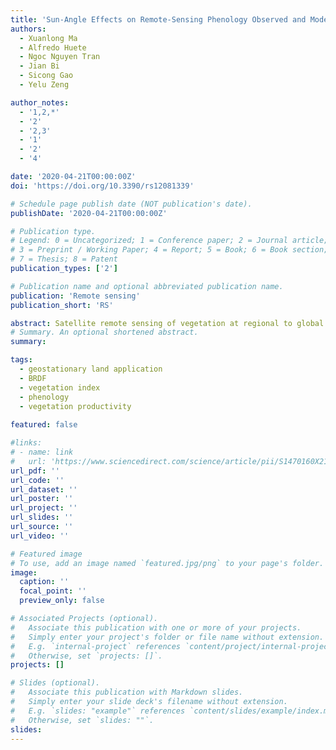 ```yaml
---
title: 'Sun-Angle Effects on Remote-Sensing Phenology Observed and Modelled Using Himawari-8'
authors:
  - Xuanlong Ma
  - Alfredo Huete
  - Ngoc Nguyen Tran 
  - Jian Bi
  - Sicong Gao
  - Yelu Zeng

author_notes:
  - '1,2,*'
  - '2'
  - '2,3'
  - '1'
  - '2'
  - '4'

date: '2020-04-21T00:00:00Z'
doi: 'https://doi.org/10.3390/rs12081339'

# Schedule page publish date (NOT publication's date).
publishDate: '2020-04-21T00:00:00Z'

# Publication type.
# Legend: 0 = Uncategorized; 1 = Conference paper; 2 = Journal article;
# 3 = Preprint / Working Paper; 4 = Report; 5 = Book; 6 = Book section;
# 7 = Thesis; 8 = Patent
publication_types: ['2']

# Publication name and optional abbreviated publication name.
publication: 'Remote sensing'
publication_short: 'RS'

abstract: Satellite remote sensing of vegetation at regional to global scales is undertaken at considerable variations in solar zenith angle (SZA) across space and time, yet the extent to which these SZA variations matter for the retrieval of phenology remains largely unknown. Here we examined the effect of seasonal and spatial variations in SZA on retrieving vegetation phenology from time series of the Normalized Difference Vegetation Index (NDVI) and Enhanced Vegetation Index (EVI) across a study area in southeastern Australia encompassing forest, woodland, and grassland sites. The vegetation indices (VI) data span two years and are from the Advanced Himawari Imager (AHI), which is onboard the Japanese Himawari-8 geostationary satellite. The semi-empirical RossThick-LiSparse-Reciprocal (RTLSR) bidirectional reflectance distribution function (BRDF) model was inverted for each spectral band on a daily basis using 10-minute reflectances acquired by H-8 AHI at different sun-view geometries for each site. The inverted RTLSR model was then used to forward calculate surface reflectance at three constant SZAs (20°, 40°, 60°) and one seasonally varying SZA (local solar noon), all normalised to nadir view. Time series of NDVI and EVI adjusted to different SZAs at nadir view were then computed, from which phenological metrics such as start and end of growing season were retrieved. Results showed that NDVI sensitivity to SZA was on average nearly five times greater than EVI sensitivity. VI sensitivity to SZA also varied among sites (biome types) and phenological stages, with NDVI sensitivity being higher during the minimum greenness period than during the peak greenness period. Seasonal SZA variations altered the temporal profiles of both NDVI and EVI, with more pronounced differences in magnitude among NDVI time series normalised to different SZAs. When using VI time series that allowed SZA to vary at local solar noon, the uncertainties in estimating start, peak, end, and length of growing season introduced by local solar noon varying SZA VI time series, were 7.5, 3.7, 6.5, and 11.3 days for NDVI, and 10.4, 11.9, 6.5, and 8.4 days for EVI respectively, compared to VI time series normalised to a constant SZA. Furthermore, the stronger SZA dependency of NDVI compared with EVI, resulted in up to two times higher uncertainty in estimating annual integrated VI, a commonly used remote-sensing proxy for vegetation productivity. Since commonly used satellite products are not generally normalised to a constant sun-angle across space and time, future studies to assess the sun-angle effects on satellite applications in agriculture, ecology, environment, and carbon science are urgently needed. Measurements taken by new-generation geostationary (GEO) satellites offer an important opportunity to refine this assessment at finer temporal scales. In addition, studies are needed to evaluate the suitability of different BRDF models for normalising sun-angle across a broad spectrum of vegetation structure, phenological stages and geographic locations. Only through continuous investigations on how sun-angle variations affect spatiotemporal vegetation dynamics and what is the best strategy to deal with it, can we achieve a more quantitative remote sensing of true signals of vegetation change across the entire globe and through time.
# Summary. An optional shortened abstract.
summary: 

tags:
  - geostationary land application
  - BRDF
  - vegetation index
  - phenology
  - vegetation productivity
  
featured: false

#links:
# - name: link
#   url: 'https://www.sciencedirect.com/science/article/pii/S1470160X21006658'
url_pdf: ''
url_code: ''
url_dataset: ''
url_poster: ''
url_project: ''
url_slides: ''
url_source: ''
url_video: ''

# Featured image
# To use, add an image named `featured.jpg/png` to your page's folder.
image:
  caption: ''
  focal_point: ''
  preview_only: false

# Associated Projects (optional).
#   Associate this publication with one or more of your projects.
#   Simply enter your project's folder or file name without extension.
#   E.g. `internal-project` references `content/project/internal-project/index.md`.
#   Otherwise, set `projects: []`.
projects: []

# Slides (optional).
#   Associate this publication with Markdown slides.
#   Simply enter your slide deck's filename without extension.
#   E.g. `slides: "example"` references `content/slides/example/index.md`.
#   Otherwise, set `slides: ""`.
slides:
---
```


